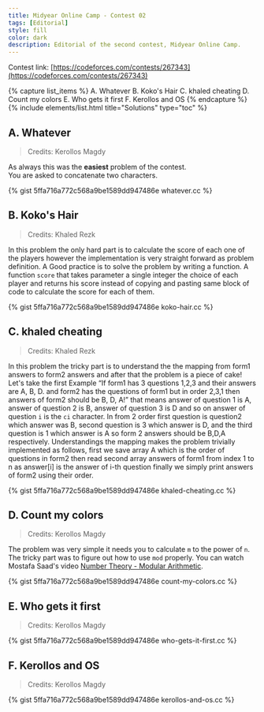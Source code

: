 ```yaml
---
title: Midyear Online Camp - Contest 02
tags: [Editorial]
style: fill
color: dark
description: Editorial of the second contest, Midyear Online Camp.
---
```


Contest link: [https://codeforces.com/contests/267343](https://codeforces.com/contests/267343)

{% capture list_items %}
A. Whatever
B. Koko's Hair
C. khaled cheating
D. Count my colors
E. Who gets it first
F. Kerollos and OS
{% endcapture %}
{% include elements/list.html title="Solutions" type="toc" %}

## A. Whatever

> Credits: Kerollos Magdy

As always this was the **easiest** problem of the contest.  
You are asked to concatenate two characters.

{% gist 5ffa716a772c568a9be1589dd947486e whatever.cc %}

## B. Koko's Hair

> Credits: Khaled Rezk

In this problem the only hard part is to calculate the score of each one of the players however the implementation is very straight forward as problem definition. A Good practice is to solve the problem by writing a function. A function `score` that takes parameter a single integer the choice of each player and returns his score instead of copying and pasting same block of code to calculate the score for each of them.

{% gist 5ffa716a772c568a9be1589dd947486e koko-hair.cc %}

## C. khaled cheating

> Credits: Khaled Rezk

In this problem the tricky part is to understand the the mapping from form1 answers to form2 answers and after that the problem is a piece of cake!
Let's take the first Example “If form1 has 3 questions 1,2,3 and their answers are A, B, D. and form2 has the questions of form1 but in order 2,3,1 then answers of form2 should be B, D, A!”
that means answer of question 1 is A, answer of question 2 is B, answer of question 3 is D and so on
answer of question `i` is the `ci` character.
In from 2 order first question is question2 which answer was B, second question is 3 which answer is D, and the third question is 1 which answer is A so form 2 answers should be B,D,A respectively.
Understandings the mapping makes the problem trivially implemented as follows,
first we save array A which is the order of questions in form2
then read second array answers of form1 from index 1 to n as answer[i] is the answer of i-th question
finally we simply print answers of form2 using their order.

{% gist 5ffa716a772c568a9be1589dd947486e khaled-cheating.cc %}

## D. Count my colors

> Credits: Kerollos Magdy

The problem was very simple it needs you to calculate `m` to the power of `n`.  
The tricky part was to figure out how to use `mod` properly.
You can watch Mostafa Saad's video [Number Theory - Modular Arithmetic](https://www.youtube.com/watch?v=9sqvjnvuLtY&list=PLPt2dINI2MIY7l5zyFd1W28rei3b-AXaJ&index=2).

{% gist 5ffa716a772c568a9be1589dd947486e count-my-colors.cc %}

## E. Who gets it first

> Credits: Kerollos Magdy

{% gist 5ffa716a772c568a9be1589dd947486e who-gets-it-first.cc %}

## F. Kerollos and OS

> Credits: Kerollos Magdy

{% gist 5ffa716a772c568a9be1589dd947486e kerollos-and-os.cc %}
